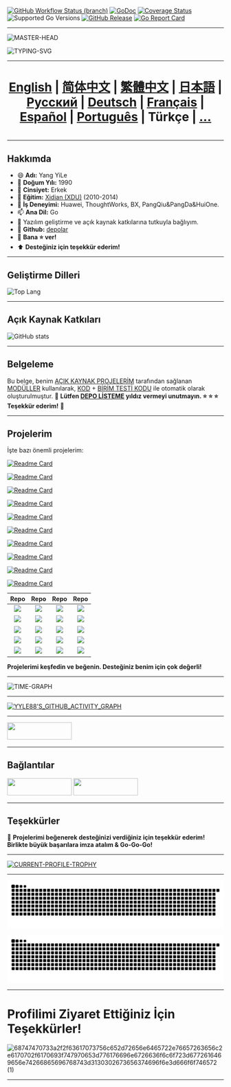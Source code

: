 [![GitHub Workflow Status (branch)](https://img.shields.io/github/actions/workflow/status/yyle88/yyle88/release.yml?branch=main&label=BUILD)](https://github.com/yyle88/yyle88/actions/workflows/release.yml?query=branch%3Amain)
[![GoDoc](https://pkg.go.dev/badge/github.com/yyle88/yyle88)](https://pkg.go.dev/github.com/yyle88/yyle88)
[![Coverage Status](https://img.shields.io/coveralls/github/yyle88/yyle88/master.svg)](https://coveralls.io/github/yyle88/yyle88?branch=main)
![Supported Go Versions](https://img.shields.io/badge/Go-1.22%2C%201.23-lightgrey.svg)
[![GitHub Release](https://img.shields.io/github/release/yyle88/yyle88.svg)](https://github.com/yyle88/yyle88/releases)
[![Go Report Card](https://goreportcard.com/badge/github.com/yyle88/yyle88)](https://goreportcard.com/report/github.com/yyle88/yyle88)

---

![MASTER-HEAD](https://user-images.githubusercontent.com/74038190/213910845-af37a709-8995-40d6-be59-724526e3c3d7.gif)

![TYPING-SVG](https://readme-typing-svg.demolab.com?font=Fira+Code&size=33&pause=1000&color=EBE912&width=999&lines=Hi+there+%F0%9F%91%8B%2C+Welcome+to+my+Page+%F0%9F%91%8B%2C+I'm+yyle88)

---

<!-- 这是一个注释，它不会在渲染时显示出来，这是语言选择的起始位置 -->

<h4 align="center" style="font-size: 2.0em;"><a href="../README.md">English</a> | <a href="../README.zh.md">简体中文</a> | <a href="README.zh-Hant.md">繁體中文</a> | <a href="README.ja.md">日本語</a> | <a href="README.ru.md">Русский</a> | <a href="README.de.md">Deutsch</a> | <a href="README.fr.md">Français</a> | <a href="README.es.md">Español</a> | <a href="README.pt.md">Português</a> | <strong>Türkçe</strong> | <a href="../LOCALE-MENU.md"><b>...</b></a></h4>

<!-- 这是一个注释，它不会在渲染时显示出来，这是语言选择的终止位置 -->

---

## Hakkımda

- 😄 **Adı:** Yang YiLe
- 🔭 **Doğum Yılı:** 1990
- 🌱 **Cinsiyet:** Erkek
- 👯 **Eğitim:** [Xidian (XDU)](https://www.xidian.edu.cn/) (2010-2014)
- 💼 **İş Deneyimi:** Huawei, ThoughtWorks, BX, PangQiu&PangDa&HuiOne.
- 📫 **Ana Dil:** Go
- 💬 Yazılım geliştirme ve açık kaynak katkılarına tutkuyla bağlıyım.
- 🔗 **Github:** [depolar](https://github.com/yyle88?tab=repositories&type=public&sort=stargazers)
- 🌟 **Bana ⭐ ver!**
- ⬆️ **Desteğiniz için teşekkür ederim!**

---

## Geliştirme Dilleri

![Top Lang](https://github-readme-stats.vercel.app/api/top-langs/?username=yyle88&hide=html&card_width=465)

---

## Açık Kaynak Katkıları

![GitHub stats](https://github-readme-stats.vercel.app/api?username=yyle88&show_icons=true&theme=radical&show=reviews,prs_merged,prs_merged_percentage&hide=contribs&card_width=465)

---

## Belgeleme

Bu belge, benim [AÇIK KAYNAK PROJELERİM](https://github.com/yyle88?tab=repositories&sort=stargazers) tarafından sağlanan [MODÜLLER](https://github.com/yyle88/yyle88/blob/main/go.mod) kullanılarak, [KOD](https://github.com/yyle88/yyle88/blob/main/yyle88.go) + [BİRİM TESTİ KODU](https://github.com/yyle88/yyle88/blob/main/yyle88_test.go) ile otomatik olarak oluşturulmuştur. 🌟 **Lütfen [DEPO LİSTEME](https://github.com/yyle88?tab=repositories&sort=stargazers) yıldız vermeyi unutmayın. ⭐ ⭐ ⭐ Teşekkür ederim!** 🌟

---

## Projelerim

İşte bazı önemli projelerim:

<!-- 这是一个注释，它不会在渲染时显示出来，这是项目列表的起始位置 -->

<div align="left">

[![Readme Card](https://github-readme-stats.vercel.app/api/pin/?username=yyle88&repo=must&theme=material-palenight&unique=990a61b8-7569-4990-8769-cf5aedce13a6)](https://github.com/yyle88/must)

[![Readme Card](https://github-readme-stats.vercel.app/api/pin/?username=yyle88&repo=sure&theme=solarized-dark&unique=6a61a1b9-a9c1-4309-8092-21e91c1f8fe5)](https://github.com/yyle88/sure)

[![Readme Card](https://github-readme-stats.vercel.app/api/pin/?username=yyle88&repo=done&theme=highcontrast&unique=d09761ad-026b-4950-9e3a-746d24f1f644)](https://github.com/yyle88/done)

[![Readme Card](https://github-readme-stats.vercel.app/api/pin/?username=yyle88&repo=gobtcsign&theme=graywhite&unique=d8b782f8-b698-45f6-b49f-419a0d7a3a19)](https://github.com/yyle88/gobtcsign)

[![Readme Card](https://github-readme-stats.vercel.app/api/pin/?username=yyle88&repo=gormmom&theme=onedark&unique=8373fe56-d39a-4283-9803-cb86aa54e30e)](https://github.com/yyle88/gormmom)

[![Readme Card](https://github-readme-stats.vercel.app/api/pin/?username=yyle88&repo=osexec&theme=aura_dark&unique=506772bc-414a-4c5d-b453-84026c7aa7ff)](https://github.com/yyle88/osexec)

[![Readme Card](https://github-readme-stats.vercel.app/api/pin/?username=yyle88&repo=tern&theme=github_dark_dimmed&unique=8efb043a-8f84-4866-a258-c5575e4e5fd2)](https://github.com/yyle88/tern)

[![Readme Card](https://github-readme-stats.vercel.app/api/pin/?username=yyle88&repo=syntaxgo&theme=neon&unique=fa964d30-c1f8-4fc1-8689-ecb994bf0493)](https://github.com/yyle88/syntaxgo)

[![Readme Card](https://github-readme-stats.vercel.app/api/pin/?username=yyle88&repo=formatgo&theme=shadow_blue&unique=bf2a893a-4710-4188-a16e-7097dd1a7d7e)](https://github.com/yyle88/formatgo)

[![Readme Card](https://github-readme-stats.vercel.app/api/pin/?username=yyle88&repo=eroticgo&theme=panda&unique=241f24e2-5224-4539-bcd2-6a39b672f43c)](https://github.com/yyle88/eroticgo)

</div>


<div align="left">

| Repo | Repo | Repo | Repo |
| :--: | :--: | :--: | :--: |
|<a href="https://github.com/yyle88/erero"><img src="https://img.shields.io/badge/erero-%23FF1493.svg?style=flat&logoColor=white" height="24"></a> | <a href="https://github.com/yyle88/gotrontrx"><img src="https://img.shields.io/badge/gotrontrx-%2391C4A4.svg?style=flat&logoColor=white" height="24"></a> | <a href="https://github.com/yyle88/rese"><img src="https://img.shields.io/badge/rese-%23DC143C.svg?style=flat&logoColor=white" height="24"></a> | <a href="https://github.com/yyle88/gormrepo"><img src="https://img.shields.io/badge/gormrepo-%23F09F3B.svg?style=flat&logoColor=white" height="24"></a> | 
|<a href="https://github.com/yyle88/osexistpath"><img src="https://img.shields.io/badge/osexistpath-%233CB371.svg?style=flat&logoColor=white" height="24"></a> | <a href="https://github.com/yyle88/syncmap"><img src="https://img.shields.io/badge/syncmap-%23FF5733.svg?style=flat&logoColor=white" height="24"></a> | <a href="https://github.com/yyle88/gormcngen"><img src="https://img.shields.io/badge/gormcngen-%232E8B57.svg?style=flat&logoColor=white" height="24"></a> | <a href="https://github.com/yyle88/zaplog"><img src="https://img.shields.io/badge/zaplog-%2395C59D.svg?style=flat&logoColor=white" height="24"></a> | 
|<a href="https://github.com/yyle88/reggin"><img src="https://img.shields.io/badge/reggin-%23ADFF2F.svg?style=flat&logoColor=white" height="24"></a> | <a href="https://github.com/yyle88/demojavabtcsign"><img src="https://img.shields.io/badge/demojavabtcsign-%237D5E7F.svg?style=flat&logoColor=white" height="24"></a> | <a href="https://github.com/yyle88/gormcnm"><img src="https://img.shields.io/badge/gormcnm-%2335A8D5.svg?style=flat&logoColor=white" height="24"></a> | <a href="https://github.com/yyle88/mutexmap"><img src="https://img.shields.io/badge/mutexmap-%23F2D330.svg?style=flat&logoColor=white" height="24"></a> | 
|<a href="https://github.com/yyle88/sortslice"><img src="https://img.shields.io/badge/sortslice-%23FF6347.svg?style=flat&logoColor=white" height="24"></a> | <a href="https://github.com/yyle88/runpath"><img src="https://img.shields.io/badge/runpath-%23F7931E.svg?style=flat&logoColor=white" height="24"></a> | <a href="https://github.com/yyle88/neatjson"><img src="https://img.shields.io/badge/neatjson-%23FF4500.svg?style=flat&logoColor=white" height="24"></a> | <a href="https://github.com/yyle88/simplejsonx"><img src="https://img.shields.io/badge/simplejsonx-%237D4B91.svg?style=flat&logoColor=white" height="24"></a> | 
|<a href="https://github.com/yyle88/printgo"><img src="https://img.shields.io/badge/printgo-%238A2BE2.svg?style=flat&logoColor=white" height="24"></a> | <a href="https://github.com/yyle88/goi18n"><img src="https://img.shields.io/badge/goi18n-%2332CD32.svg?style=flat&logoColor=white" height="24"></a> | <a href="https://github.com/yyle88/grpt"><img src="https://img.shields.io/badge/grpt-%2320B2AA.svg?style=flat&logoColor=white" height="24"></a> | <a href="https://github.com/yyle88/yyle88"><img src="https://img.shields.io/badge/yyle88-%23FFD700.svg?style=flat&logoColor=white" height="24"></a> | 

</div>


<!-- 这是一个注释，它不会在渲染时显示出来，这是项目列表的终止位置 -->

**Projelerimi keşfedin ve beğenin. Desteğiniz benim için çok değerli!**

---

<img src="http://github-profile-summary-cards.vercel.app/api/cards/productive-time?username=yyle88&theme=radical&utcOffset=8.00" alt="TIME-GRAPH" width="465">

---

[![YYLE88'S_GITHUB_ACTIVITY_GRAPH](https://github-readme-activity-graph.vercel.app/graph?username=yyle88)](https://github.com/yyle88)

---

<!-- 这是一个注释，它不会在渲染时显示出来，这是其它项目的起始位置 -->

<a href="https://github.com/yyle88/yyle88/blob/main/OTHERS.md"><img src="https://img.shields.io/badge/ORGANIZATIONS-%2320B2AA.svg?style=flat&logoColor=white" height="40" width="150"></a>

<!-- 这是一个注释，它不会在渲染时显示出来，这是其它项目的终止位置 -->

---

## Bağlantılar

<a href="https://t.me/yyle88"><img src="https://img.shields.io/badge/-Telegram-f5e0dc?style=for-the-badge&logo=telegram&logoColor=27A0D9" height="40" width="150"></a>
<a href="https://www.youtube.com/@%E6%9D%A8%E4%BA%A6%E4%B9%901990/videos"><img src="https://img.shields.io/badge/-YouTube-f2cdcd?style=for-the-badge&logo=YouTube&logoColor=FF0000" height="40" width="150"></a>

---

## Teşekkürler

🌟 **Projelerimi beğenerek desteğinizi verdiğiniz için teşekkür ederim! Birlikte büyük başarılara imza atalım & Go-Go-Go!**

---

[![CURRENT-PROFILE-TROPHY](https://github-profile-trophy.vercel.app/?username=yyle88)](https://github.com/yyle88)

---

![github contribution grid snake animation](https://raw.githubusercontent.com/yyle88/yyle88/snake/github-contribution-grid-snake-dark.svg#gh-dark-mode-only)

![github contribution grid snake animation](https://raw.githubusercontent.com/yyle88/yyle88/snake/github-contribution-grid-snake.svg#gh-light-mode-only)

---

# Profilimi Ziyaret Ettiğiniz İçin Teşekkürler!

![68747470733a2f2f63617073756c652d72656e6465722e76657263656c2e6170702f6170693f747970653d776176696e6726636f6c6f723d6772616469656e74266865696768743d3130302673656374696f6e3d666f6f746572 (1)](https://github.com/user-attachments/assets/e599b0c5-b812-4e11-908a-2bdec8c97c5f)

---
